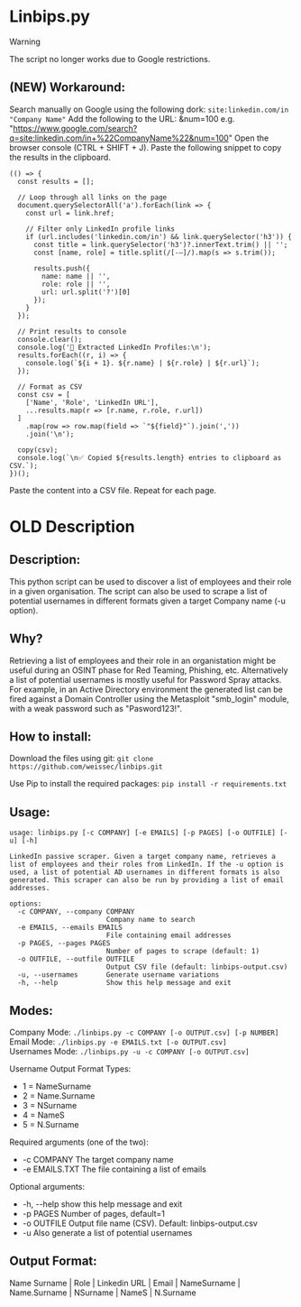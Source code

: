# Linbips.py
     
> [!WARNING]  
> The script no longer works due to Google restrictions.

## (NEW) Workaround:

Search manually on Google using the following dork: `site:linkedin.com/in "Company Name"`
Add the following to the URL: &num=100
     e.g. "https://www.google.com/search?q=site:linkedin.com/in+%22CompanyName%22&num=100"
Open the browser console (CTRL + SHIFT + J).
Paste the following snippet to copy the results in the clipboard.

```
(() => {
  const results = [];

  // Loop through all links on the page
  document.querySelectorAll('a').forEach(link => {
    const url = link.href;

    // Filter only LinkedIn profile links
    if (url.includes('linkedin.com/in') && link.querySelector('h3')) {
      const title = link.querySelector('h3')?.innerText.trim() || '';
      const [name, role] = title.split(/[-–]/).map(s => s.trim());

      results.push({
        name: name || '',
        role: role || '',
        url: url.split('?')[0]
      });
    }
  });

  // Print results to console
  console.clear();
  console.log('🔎 Extracted LinkedIn Profiles:\n');
  results.forEach((r, i) => {
    console.log(`${i + 1}. ${r.name} | ${r.role} | ${r.url}`);
  });

  // Format as CSV
  const csv = [
    ['Name', 'Role', 'LinkedIn URL'],
    ...results.map(r => [r.name, r.role, r.url])
  ]
    .map(row => row.map(field => `"${field}"`).join(','))
    .join('\n');

  copy(csv);
  console.log(`\n✅ Copied ${results.length} entries to clipboard as CSV.`);
})();

```

Paste the content into a CSV file.
Repeat for each page.

# OLD Description

## Description:
This python script can be used to discover a list of employees and their role in a given organisation.
The script can also be used to scrape a list of potential usernames in different formats given a target Company name (-u option).

Why?
------------------------
Retrieving a list of employees and their role in an organistation might be useful during an OSINT phase for Red Teaming, Phishing, etc.
Alternatively a list of potential usernames is mostly useful for Password Spray attacks.
For example, in an Active Directory environment the generated list can be fired against a Domain Controller using the Metasploit "smb_login" module, with a weak password such as "Pasword123!".

How to install:
-------------------------
Download the files using git:
`git clone https://github.com/weissec/linbips.git`

Use Pip to install the required packages:
`pip install -r requirements.txt`

Usage:
------------------------
```
usage: linbips.py [-c COMPANY] [-e EMAILS] [-p PAGES] [-o OUTFILE] [-u] [-h]

LinkedIn passive scraper. Given a target company name, retrieves a list of employees and their roles from LinkedIn. If the -u option is used, a list of potential AD usernames in different formats is also generated. This scraper can also be run by providing a list of email addresses.

options:
  -c COMPANY, --company COMPANY
                        Company name to search
  -e EMAILS, --emails EMAILS
                        File containing email addresses
  -p PAGES, --pages PAGES
                        Number of pages to scrape (default: 1)
  -o OUTFILE, --outfile OUTFILE
                        Output CSV file (default: linbips-output.csv)
  -u, --usernames       Generate username variations
  -h, --help            Show this help message and exit
```

Modes:
------------------------
Company Mode: `./linbips.py -c COMPANY [-o OUTPUT.csv] [-p NUMBER]`  
Email Mode: `./linbips.py -e EMAILS.txt [-o OUTPUT.csv]`  
Usernames Mode: `./linbips.py -u -c COMPANY [-o OUTPUT.csv]`

Username Output Format Types: 
* 1 = NameSurname
* 2 = Name.Surname
* 3 = NSurname
* 4 = NameS
* 5 = N.Surname

Required arguments (one of the two):
 * -c COMPANY  The target company name
 * -e EMAILS.TXT  The file containing a list of emails

Optional arguments:
 *  -h, --help  show this help message and exit
 *  -p PAGES    Number of pages, default=1
 *  -o OUTFILE  Output file name (CSV). Default: linbips-output.csv
 *  -u          Also generate a list of potential usernames

Output Format:
------------------------
Name Surname | Role | Linkedin URL | Email | NameSurname | Name.Surname | NSurname | NameS | N.Surname  
